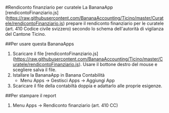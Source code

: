 #Rendiconto finanziario per curatele
La BananaApp [rendicontoFinanziario.js] (https://raw.githubusercontent.com/BananaAccounting/Ticino/master/Curatele/rendicontoFinanziario.js) prepare il rendiconto finanziario per le curatele (art. 410 Codice civile svizzero) secondo lo schema dell'autorità di vigilanza del Cantone Ticino.

##Per usare questa BananaApps 

1. Scaricare il file [rendicontoFinanziario.js]  (https://raw.githubusercontent.com/BananaAccounting/Ticino/master/Curatele/rendicontoFinanziario.js). Usare il bottone destro del mouse e scegliere salva il file. 
2. Istallare la BananaApp in Banana Contabilità
   * Menu Apps -> Gestisci Apps -> Aggiungi App
3. Scaricare il file della contabiltà doppia e adattarlo alle proprie esigenze. 

##Per stampare il report 
1. Menu Apps -> Rendiconto finanziario (art. 410 CC)
 

